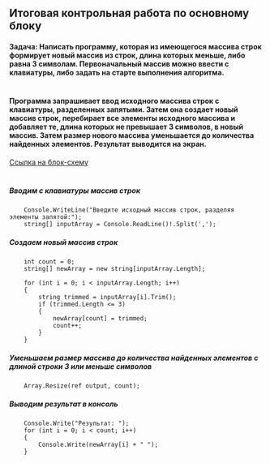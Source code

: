 ## Итоговая контрольная работа по основному блоку
#### Задача: Написать программу, которая из имеющегося массива строк формирует новый массив из строк, длина которых меньше, либо равна 3 символам. Первоначальный массив можно ввести с клавиатуры, либо задать на старте выполнения алгоритма. 
#
#### Программа запрашивает ввод исходного массива строк с клавиатуры, разделенных запятыми. Затем она создает новый массив строк, перебирает все элементы исходного массива и добавляет те, длина которых не превышает 3 символов, в новый массив. Затем размер нового массива уменьшается до количества найденных элементов. Результат выводится на экран.
[Ссылка на блок-схему](/DiagramToTheProgram.pdf)
#

##### Вводим с клавиатуры массив строк
        Console.WriteLine("Введите исходный массив строк, разделяя элементы запятой:");
        string[] inputArray = Console.ReadLine()!.Split(',');

##### Создаем новый массив строк
        int count = 0;
        string[] newArray = new string[inputArray.Length];

        for (int i = 0; i < inputArray.Length; i++)
        {
            string trimmed = inputArray[i].Trim();
            if (trimmed.Length <= 3)
            {
                newArray[count] = trimmed;
                count++;
            }
        }

##### Уменьшаем размер массива до количества найденных элементов с длиной строки 3 или меньше символов
        Array.Resize(ref output, count);

##### Выводим результат в консоль
        Console.Write("Результат: ");
        for (int i = 0; i < count; i++)
        {
            Console.Write(newArray[i] + " ");
        }

#
